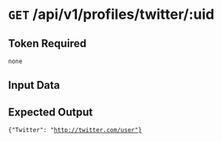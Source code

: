 # <code>GET</code> /api/v1/profiles/twitter/:uid

## Token Required
	none

## Input Data

## Expected Output

 <code>{"Twitter": "http://twitter.com/user"}</code>